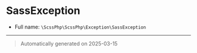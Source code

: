 
# SassException





* Full name: `\ScssPhp\ScssPhp\Exception\SassException`





***
> Automatically generated on 2025-03-15
